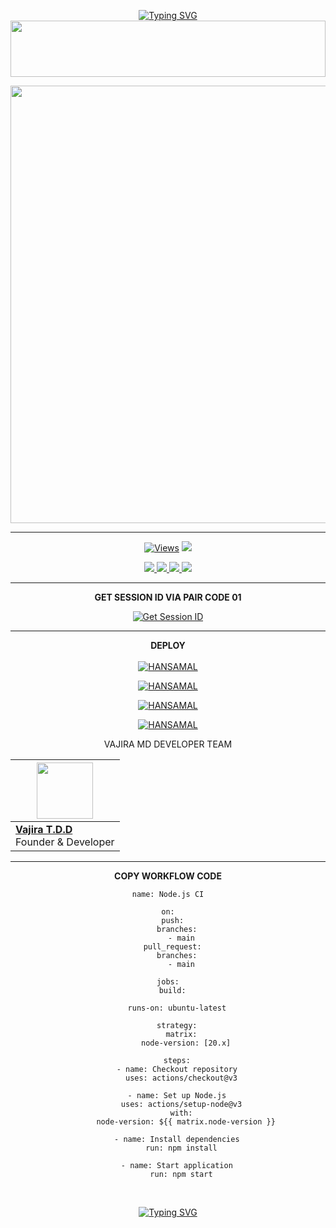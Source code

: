 <div align="center">


 [![Typing SVG](https://readme-typing-svg.herokuapp.com?font=Rockstar-ExtraBold&color=F01&lines=𝙃𝘼𝙉𝙎𝘼𝙈𝘼𝙇+𝙈𝘿+𝙒𝙃𝘼𝙏𝙎𝘼𝙋𝙋+𝘽𝙊𝙏)](https://git.io/typing-svg)
<img src="https://i.imgur.com/dBaSKWF.gif" height="90" width="100%">

<p align="center">
<a href="https://github.com/HANSAMAL-OFFICIAL/HANSAMAL-MD">
    <img src=https://i.postimg.cc/yx0bdqMg/IMG-20241217-WA0053.jpg"  width="700px">
</a>
<hr>
 <p align="center">

  <a href="https://github.com/HANSAMAL-OFFICIAL/HANSAMAL-MD">
    <img src="https://hits.seeyoufarm.com/api/count/incr/badge.svg?url=https%3A%2F%2Fgithub.com%2FASITHA-MD%2FASITHA-MD&count_bg=%2379C83D&title_bg=%23555555&icon=gitpod.svg&icon_color=%23E7E7E7&title=Views&edge_flat=false" alt="Views"/></a>
  
  
  </a>
  <a href="https://github.com/HANSAMAL-OFFICIAL/HANSAMAL-MD">
    <img src="https://img.shields.io/github/stars/HANSAMAL-OFFICIAL/HANSAMAL-MD?style=social">
  </a>
</p>

<p align="center">
  <a href="https://github.com/HANSAMAL-OFFICIAL/HANSAMAL-MD">
    <img src="https://img.shields.io/github/repo-size/HANSAMAL-OFFICIAL/HANSAMAL-MD?color=purple&label=Repo%20Size&style=plastic">

  </a>
  <a href="https://github.com/HANSAMAL-OFFICIAL/HANSAMAL-MD">
    <img src="https://img.shields.io/github/license/HANSAMAL-OFFICIAL/HANSAMAL-MD?color=purple&label=License&style=plastic">

  </a>
  <a href="https://github.com/HANSAMAL-OFFICIAL/HANSAMAL-MD">
    <img src="https://img.shields.io/github/languages/top/HANSAMAL-OFFICIAL/HANSAMAL-MD?color=purple&label=Javascript&style=plastic">

  </a>
  <a href="https://github.com/HANSAMAL-OFFICIAL/HANSAMAL-MD">
    <img src="https://img.shields.io/static/v1?label=Author&message=MR.IMALKA%20HANSAMAL&color=red&style=plastic">

  </a>
  </p>
</p>

<hr>
<b>GET SESSION ID VIA PAIR CODE 01</b>

<a href='https://pair-code-production.up.railway.app/' target="_blank"><img alt='Get Session ID' src='https://img.shields.io/badge/Click here to get your session id-blue?style=for-the-badge&logo=opencv&logoColor=white'/></a>

<hr>

<b>DEPLOY</b>
</br>
</br>
 [![HANSAMAL](https://img.shields.io/badge/HANSAMAL_MD_deploy_on_heroku-430098?style=for-the-badge&logo=heroku&logoColor=white&buttcode=1n2i3m4a)](https://dashboard.heroku.com/new?template=https://github.com/HANSAMAL-OFFICIAL/HANSAMAL-MD)
  
[![HANSAMAL](https://img.shields.io/badge/HANSAMAL_MD_deploy_on_railway-0B0D0E?style=for-the-badge&logo=railway&logoColor=white&buttcode=1n2i3m4a)](https://railway.app)
   
[![HANSAMAL](https://img.shields.io/badge/HANSAMAL_MD_deploy_on_replit-F26207?style=for-the-badge&logo=replit&logoColor=white&buttcode=1n2i3m4a)](https://replit.com/)
   
[![HANSAMAL](https://img.shields.io/badge/HANSAMAL_MD_deploy_on_render-000000?style=for-the-badge&logo=render&logoColor=GREEN&buttcode=1n2i3m4a)](https://docs.render.com/free)

VAJIRA MD DEVELOPER TEAM

| <a href="https://github.com/VajiraTech"><img src="https://pomf2.lain.la/f/aqi35mmg.jpg" width=90 height=90></a>
|---|
| **[Vajira T.D.D](https://github.com/VajiraTech)**</br>Founder & Developer</br> |
<hr>

<b>COPY WORKFLOW CODE</b></br>
```
name: Node.js CI

on:
  push:
    branches:
      - main
  pull_request:
    branches:
      - main

jobs:
  build:

    runs-on: ubuntu-latest

    strategy:
      matrix:
        node-version: [20.x]

    steps:
    - name: Checkout repository
      uses: actions/checkout@v3

    - name: Set up Node.js
      uses: actions/setup-node@v3
      with:
        node-version: ${{ matrix.node-version }}

    - name: Install dependencies
      run: npm install

    - name: Start application
      run: npm start
```


<br>
 </p>
    <p align="center">
<a href="https://git.io/typing-svg"><img src="https://readme-typing-svg.demolab.com?font=EB+Garamond&weight=800&size=28&duration=4000&pause=1000&random=false&width=435&lines=MADE+BY+IMALKA-HANSAMAL." alt="Typing SVG" /></a>

 
